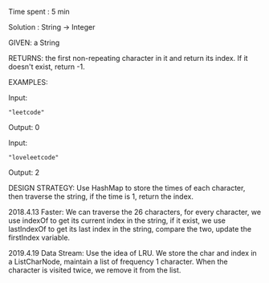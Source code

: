 Time spent : 5 min

Solution : String -> Integer	

GIVEN: a String 

RETURNS: the first non-repeating character in it and return its index. If it doesn't exist, return -1.

EXAMPLES:

Input: 

```
"leetcode"
```

Output: 0

Input: 

```
"loveleetcode"
```

Output: 2

DESIGN STRATEGY: Use HashMap to store the times of each character, then traverse the string, if the time is 1, return the index.



2018.4.13 Faster: We can traverse the 26 characters, for every character, we use indexOf to get its current index in the string, if it exist, we use lastIndexOf to get its last index in the string, compare the two, update the firstIndex variable.



2019.4.19 Data Stream: Use the idea of LRU. We store the char and index in a ListCharNode, maintain a list of frequency 1 character. When the character is visited twice, we remove it from the list.